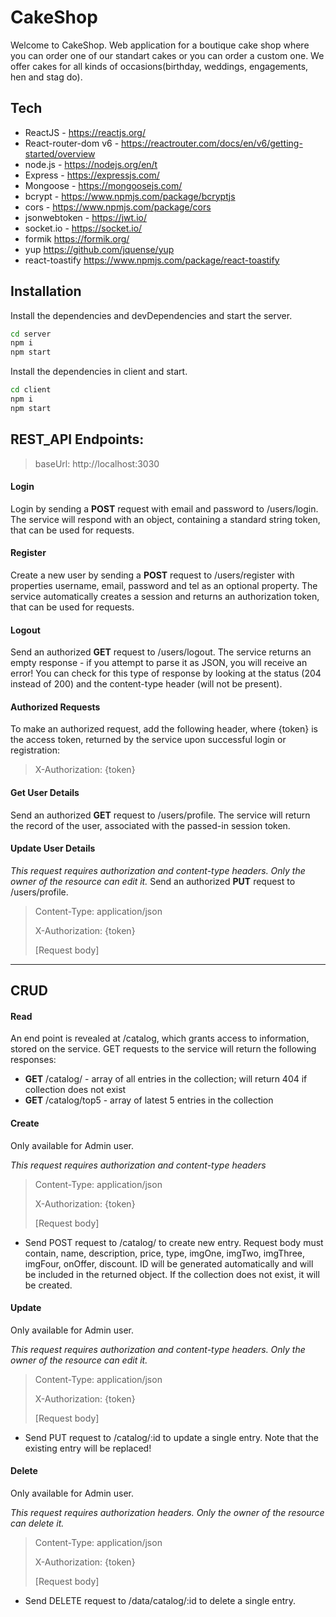 # CakeShop
Welcome to CakeShop. Web application for a boutique cake shop where you can order one of our standart cakes or you can order a custom one.
We offer cakes for all kinds of occasions(birthday, weddings, engagements, hen and stag do).

## Tech

- ReactJS - https://reactjs.org/
- React-router-dom v6 - https://reactrouter.com/docs/en/v6/getting-started/overview
- node.js - https://nodejs.org/en/t
- Express - https://expressjs.com/
- Mongoose - https://mongoosejs.com/
- bcrypt - https://www.npmjs.com/package/bcryptjs
- cors - https://www.npmjs.com/package/cors
- jsonwebtoken - https://jwt.io/
- socket.io - https://socket.io/
- formik https://formik.org/
- yup https://github.com/jquense/yup
- react-toastify https://www.npmjs.com/package/react-toastify

## Installation

Install the dependencies and devDependencies and start the server.

```sh
cd server
npm i
npm start
```
Install the dependencies in client and start.
```sh
cd client
npm i
npm start
```

## REST_API Endpoints:
>baseUrl: http://localhost:3030

#### Login
Login by sending a **POST** request with email and password to /users/login. The service will respond with an object, containing a standard string token, that can be used for requests.

#### Register
Create a new user by sending a **POST** request to /users/register with properties username, email, password and tel as an optional property. The service automatically creates a session and returns an authorization token, that can be used for requests.

#### Logout
Send an authorized **GET** request to /users/logout. The service returns an empty response - if you attempt to parse it as JSON, you will receive an error! You can check for this type of response by looking at the status (204 instead of 200) and the content-type header (will not be present).

#### Authorized Requests
To make an authorized request, add the following header, where {token} is the access token, returned by the service upon successful login or registration:
>X-Authorization: {token}

#### Get User Details
Send an authorized **GET** request to /users/profile. The service will return the record of the user, associated with the passed-in session token.

#### Update User Details
*This request requires authorization and content-type headers. Only the owner of the resource can edit it.*
Send an authorized **PUT** request to /users/profile. 
>Content-Type: application/json
>
>X-Authorization: {token}
>
>[Request body]
---
## CRUD

#### Read
An end point is revealed at /catalog, which grants access to information, stored on the service. GET requests to the service will return the following responses:

- **GET** /catalog/ - array of all entries in the collection; will return 404 if collection does not exist
- **GET** /catalog/top5 - array of latest 5 entries in the collection

#### Create
Only available for Admin user.

*This request requires authorization and content-type headers*
>Content-Type: application/json
>
>X-Authorization: {token}
>
>[Request body]
- Send POST request to /catalog/ to create new entry. Request body must contain, name, description, price, type, imgOne, imgTwo, imgThree, imgFour, onOffer, discount. ID will be generated automatically and will be included in the returned object. If the collection does not exist, it will be created.

#### Update 
Only available for Admin user.

*This request requires authorization and content-type headers. Only the owner of the resource can edit it.*
>Content-Type: application/json
>
>X-Authorization: {token}
>
>[Request body]
- Send PUT request to /catalog/:id to update a single entry. Note that the existing entry will be replaced!

#### Delete
Only available for Admin user.

*This request requires authorization headers. Only the owner of the resource can delete it.*
>Content-Type: application/json
>
>X-Authorization: {token}
>
>[Request body]
- Send DELETE request to /data/catalog/:id to delete a single entry.
